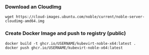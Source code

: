 ### Download an CloudImg
```
wget https://cloud-images.ubuntu.com/noble/current/noble-server-cloudimg-amd64.img
```

### Create Docker Image and push to registry (public)
```
docker build -t ghcr.io/USERNAME/kubevirt-noble-x64:latest .
docker push ghcr.io/USERNAME/kubevirt-noble-x64:latest
```
